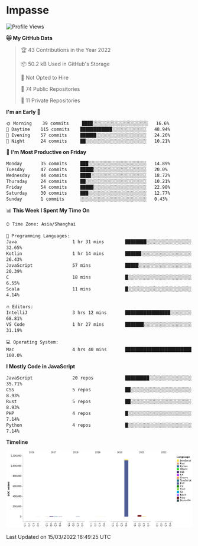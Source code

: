 # Impasse

<!--START_SECTION:waka-->
![Profile Views](http://img.shields.io/badge/Profile%20Views-0-blue)

**🐱 My GitHub Data** 

> 🏆 43 Contributions in the Year 2022
 > 
> 📦 50.2 kB Used in GitHub's Storage 
 > 
> 🚫 Not Opted to Hire
 > 
> 📜 74 Public Repositories 
 > 
> 🔑 11 Private Repositories  
 > 
**I'm an Early 🐤** 

```text
🌞 Morning    39 commits     ████░░░░░░░░░░░░░░░░░░░░░   16.6% 
🌆 Daytime    115 commits    ████████████░░░░░░░░░░░░░   48.94% 
🌃 Evening    57 commits     ██████░░░░░░░░░░░░░░░░░░░   24.26% 
🌙 Night      24 commits     ██░░░░░░░░░░░░░░░░░░░░░░░   10.21%

```
📅 **I'm Most Productive on Friday** 

```text
Monday       35 commits     ███░░░░░░░░░░░░░░░░░░░░░░   14.89% 
Tuesday      47 commits     █████░░░░░░░░░░░░░░░░░░░░   20.0% 
Wednesday    44 commits     ████░░░░░░░░░░░░░░░░░░░░░   18.72% 
Thursday     24 commits     ██░░░░░░░░░░░░░░░░░░░░░░░   10.21% 
Friday       54 commits     █████░░░░░░░░░░░░░░░░░░░░   22.98% 
Saturday     30 commits     ███░░░░░░░░░░░░░░░░░░░░░░   12.77% 
Sunday       1 commits      ░░░░░░░░░░░░░░░░░░░░░░░░░   0.43%

```


📊 **This Week I Spent My Time On** 

```text
⌚︎ Time Zone: Asia/Shanghai

💬 Programming Languages: 
Java                     1 hr 31 mins        ████████░░░░░░░░░░░░░░░░░   32.65% 
Kotlin                   1 hr 14 mins        ██████░░░░░░░░░░░░░░░░░░░   26.43% 
JavaScript               57 mins             █████░░░░░░░░░░░░░░░░░░░░   20.39% 
C                        18 mins             █░░░░░░░░░░░░░░░░░░░░░░░░   6.55% 
Scala                    11 mins             █░░░░░░░░░░░░░░░░░░░░░░░░   4.14%

🔥 Editors: 
IntelliJ                 3 hrs 12 mins       █████████████████░░░░░░░░   68.81% 
VS Code                  1 hr 27 mins        ███████░░░░░░░░░░░░░░░░░░   31.19%

💻 Operating System: 
Mac                      4 hrs 40 mins       █████████████████████████   100.0%

```

**I Mostly Code in JavaScript** 

```text
JavaScript               20 repos            █████████░░░░░░░░░░░░░░░░   35.71% 
CSS                      5 repos             ██░░░░░░░░░░░░░░░░░░░░░░░   8.93% 
Rust                     5 repos             ██░░░░░░░░░░░░░░░░░░░░░░░   8.93% 
PHP                      4 repos             █░░░░░░░░░░░░░░░░░░░░░░░░   7.14% 
Python                   4 repos             █░░░░░░░░░░░░░░░░░░░░░░░░   7.14%

```


**Timeline**

![Chart not found](https://raw.githubusercontent.com/impasse/impasse/master/charts/bar_graph.png) 


 Last Updated on 15/03/2022 18:49:25 UTC
<!--END_SECTION:waka-->
